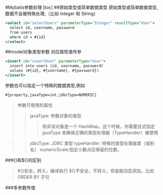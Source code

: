 #Mybatis参数处理
[toc]
##原始类型或简单数据类型
原始类型或简单数据类型,数据不会被特殊处理,（比如 Integer 和 String）
```xml
<select id="selectUsers" parameterType="Integer" resultType="User">
  select id, username, password
  from users
  where id = #{id}
</select>
```
##model对象类型参数
对应属性值传参
```xml
<insert id="insertUser" parameterType="User">
  insert into users (id, username, password)
  values (#{id}, #{username}, #{password})
</insert>
```
参数也可以指定一个特殊的数据类型,例如
```xml
#{property,javaType=int,jdbcType=NUMERIC}
```

>参数可使用的属性
>>javaType: 参数对象的类型
>>>除非该对象是一个 HashMap。这个时候，你需要显式指定 javaType 来确保正确的类型处理器（TypeHandler）被使用

>>jdbcType: JDBC 类型
>>typeHandler: 特殊的类型处理器类（或别名）
>>numericScale:指定小数点后保留的位数。

###{}和${}的区别
>\#{}安全，转义，编译执行
>${}不安全，不转义，但是能动态添加，比如 ORDER BY 子句

###多参数传值